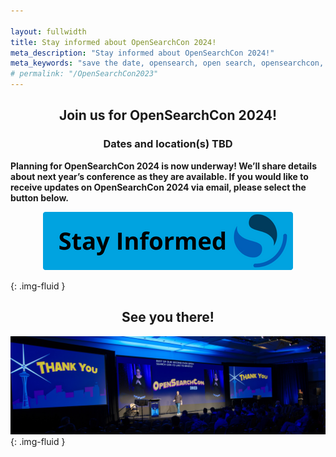 ```yaml
---

layout: fullwidth
title: Stay informed about OpenSearchCon 2024!
meta_description: "Stay informed about OpenSearchCon 2024!"
meta_keywords: "save the date, opensearch, open search, opensearchcon, opensearch con, opensearchcon 2024"
# permalink: "/OpenSearchCon2023"
---
```


<div style="text-align: center">

<h2>Join us for OpenSearchCon 2024!</h2>


<h3>Dates and location(s) TBD</h3>

</div>

**Planning for OpenSearchCon 2024 is now underway! We’ll share details about next year’s conference as they are available. If you would like to receive updates on OpenSearchCon 2024 via email, please select the button below.**


<p><a href="https://opensearchcon2024interest.splashthat.com"><center><img src="/assets/media/community/OpenSearchCon2024/stay-informed.png" alt="Stay informed about OpenSearchCon 2024"></center></a></p> {: .img-fluid }

<div style="text-align: center;">

<h2>See you there!</h2>

</div>

<img src="/assets/media/community/OpenSearchCon2024/20230928_OpenSearch_349crop.jpg" alt="tay informed about OpenSearchCon 2024"/>{: .img-fluid }